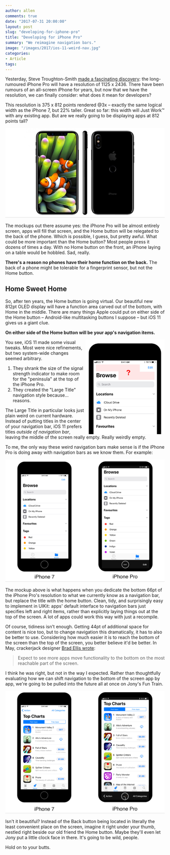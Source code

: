 ```yaml
---
author: allen
comments: true
date: "2017-07-31 20:00:00"
layout: post
slug: "developing-for-iphone-pro"
title: "Developing for iPhone Pro"
summary: "We reimagine navigation bars."
image: "/images/2017/ios-11-weird-nav.jpg"
categories:
- Article
tags:
---
```


Yesterday, Steve Troughton-Smith [made a fascinating discovery](https://twitter.com/stroughtonsmith/status/892042013297790977): the long-rumoured iPhone Pro will have a resolution of 1125 x 2436. There have been rumours of an all-screen iPhone for years, but now that we have the resolution, we can finally consider: what does it mean for developers?

This resolution is 375 x 812 points rendered @3x &ndash; exactly the same logical width as the iPhone 7, but 22% taller. Great so far: this width will Just Work™ with any existing app. But are we really going to be displaying apps at 812 points tall?

<a href='https://twitter.com/venyageskin1'><img style='border-bottom: 1px solid #ddd' src='/images/2017/iphone-pro-mock.jpg'></a>

The mockups out there assume yes: the iPhone Pro will be almost entirely screen, apps will fill that screen, and the Home button will be relegated to the back of the phone. Which is possible, I guess, but pretty awful. What could be more important than the Home button? Most people press it dozens of times a day. With no Home button on the front, an iPhone laying on a table would be hobbled. Sad, really.

**There's a reason no phones have their home function on the back.** The back of a phone might be tolerable for a fingerprint sensor, but not the Home button.

## Home Sweet Home

So, after ten years, the Home button is going virtual. Our beautiful new 812pt OLED display will have a function area carved out of the bottom, with Home in the middle. There are many things Apple could put on either side of the Home button &ndash; Android-like multitasking buttons I suppose &ndash; but iOS 11 gives us a giant clue.

**On either side of the Home button will be your app's navigation items.**

<img src='/images/2017/ios-11-weird-nav.jpg' style='width: 250px; float: right'>

You see, iOS 11 made some visual tweaks. Most were nice refinements, but two system-wide changes seemed arbitrary.

1. They shrank the size of the signal strength indicator to make room for the "peninsula" at the top of the iPhone Pro.
2. They created the "Large Title" navigation style because... reasons.

The Large Title in particular looks just plain weird on current hardware. Instead of putting titles in the center of your navigation bar, iOS 11 prefers titles *outside of navigation bar*, leaving the middle of the screen really empty. Really weirdly empty.

To me, the only way these weird navigation bars make sense is if the iPhone Pro is doing away with navigation bars as we know them. For example:

<img style='border-bottom: 1px solid #ddd' src='/images/2017/iphone-pro-allen-pike.jpg'>

The mockup above is what happens when you dedicate the bottom 66pt of the iPhone Pro's resolution to what we currently know as a navigation bar, but replace the title with the home button. Clean, tidy, and surprisingly easy to implement in UIKit: apps' default interface to navigation bars just specifies left and right items, rather than explicitly laying things out at the top of the screen. A lot of apps could work this way with just a recompile.

Of course, tidiness isn't enough. Getting 44pt of additional space for content is nice too, but to change navigation this dramatically, it has to also be better to use. Considering how much easier it is to reach the bottom of the screen than the top of the screen, you better believe it'd be better. In May, crackerjack designer [Brad Ellis wrote](https://medium.com/tall-west/lets-ditch-the-nav-bar-3692cb17cc67):

> Expect to see more apps move functionality to the bottom on the most reachable part of the screen.

I think he was right, but not in the way I expected. Rather than thoughtfully evaluating how we can shift navigation to the bottom of the screen app by app, we're going to be pulled into the future all at once on Jony's Fun Train.

<img style='border-bottom: 1px solid #ddd' src='/images/2017/iphone-pro-allen-pike-back.jpg'>

Isn't it beautiful? Instead of the Back button being located in literally the least convenient place on the screen, imagine it right under your thumb, nestled right beside our old friend the Home button. Maybe they'll even let Jony put a little clock face in there. It's going to be wild, people.

Hold on to your butts.

